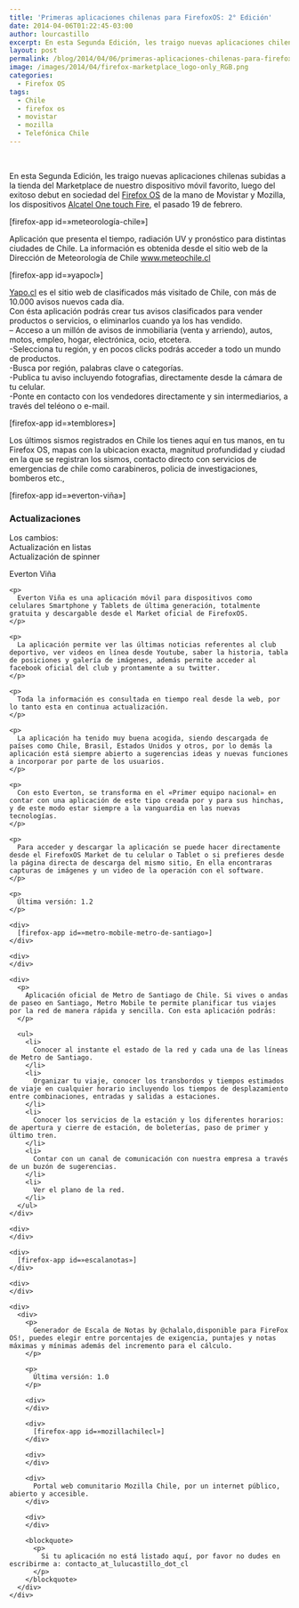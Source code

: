 ```yaml
---
title: 'Primeras aplicaciones chilenas para FirefoxOS: 2° Edición'
date: 2014-04-06T01:22:45-03:00
author: lourcastillo
excerpt: En esta Segunda Edición, les traigo nuevas aplicaciones chilenas subidas a la tienda del Marketplace de nuestro dispositivo móvil favorito, luego del exitoso debut en sociedad del Firefox OS de la mano de Movistar y Mozilla, los dispositivos Alcatel One touch Fire, el pasado 19 de febrero.
layout: post
permalink: /blog/2014/04/06/primeras-aplicaciones-chilenas-para-firefoxos-2-edicion/
image: /images/2014/04/firefox-marketplace_logo-only_RGB.png
categories:
  - Firefox OS
tags:
  - Chile
  - firefox os
  - movistar
  - mozilla
  - Telefónica Chile
---
```

&nbsp;

En esta Segunda Edición, les traigo nuevas aplicaciones chilenas subidas a la tienda del Marketplace de nuestro dispositivo móvil favorito, luego del exitoso debut en sociedad del <a title="Obtener hoy un teléfono inteligente Firefox OS" href="https://www.mozilla.org/es-ES/firefox/os/" target="_blank">Firefox OS</a> de la mano de Movistar y Mozilla, los dispositivos <a title="Pase y vea las virtudes de este increíble dispositivo con Firefox OS" href="http://www.alcatelonetouch.com/global-en/products/smartphones/one_touch_fire.html#.U0DbS6b9-00" target="_blank">Alcatel One touch Fire</a>, el pasado 19 de febrero.<!--more-->

[firefox-app id=»meteorología-chile»]

Aplicación que presenta el tiempo, radiación UV y pronóstico para distintas ciudades de Chile. La información es obtenida desde el sitio web de la Dirección de Meteorología de Chile <a href="http://www.meteochile.cl" rel="nofollow">www.meteochile.cl</a>

[firefox-app id=»yapocl»]

<a href="http://Yapo.cl" rel="nofollow">Yapo.cl</a> es el sitio web de clasificados más visitado de Chile, con más de 10.000 avisos nuevos cada día.  
Con ésta aplicación podrás crear tus avisos clasificados para vender productos o servicios, o eliminarlos cuando ya los has vendido.  
&#8211; Acceso a un millón de avisos de inmobiliaria (venta y arriendo), autos, motos, empleo, hogar, electrónica, ocio, etcetera.  
-Selecciona tu región, y en pocos clicks podrás acceder a todo un mundo de productos.  
-Busca por región, palabras clave o categorías.  
-Publica tu aviso incluyendo fotografias, directamente desde la cámara de tu celular.  
-Ponte en contacto con los vendedores directamente y sin intermediarios, a través del teléono o e-mail.

[firefox-app id=»temblores»]

Los últimos sismos registrados en Chile los tienes aquí en tus manos, en tu Firefox OS, mapas con la ubicacion exacta, magnitud profundidad y ciudad en la que se registran los sismos, contacto directo con servicios de emergencias de chile como carabineros, policia de investigaciones, bomberos etc.,

[firefox-app id=»everton-viña»]

### Actualizaciones

<div>
  <p>
    Los cambios:<br /> Actualización en listas<br /> Actualización de spinner
  </p>
  
  <div>
    <p>
      Everton Viña
    </p>
    
    <p>
      Everton Viña es una aplicación móvil para dispositivos como celulares Smartphone y Tablets de última generación, totalmente gratuita y descargable desde el Market oficial de FirefoxOS.
    </p>
    
    <p>
      La aplicación permite ver las últimas noticias referentes al club deportivo, ver videos en línea desde Youtube, saber la historia, tabla de posiciones y galería de imágenes, además permite acceder al facebook oficial del club y prontamente a su twitter.
    </p>
    
    <p>
      Toda la información es consultada en tiempo real desde la web, por lo tanto esta en continua actualización.
    </p>
    
    <p>
      La aplicación ha tenido muy buena acogida, siendo descargada de países como Chile, Brasil, Estados Unidos y otros, por lo demás la aplicación está siempre abierto a sugerencias ideas y nuevas funciones a incorporar por parte de los usuarios.
    </p>
    
    <p>
      Con esto Everton, se transforma en el «Primer equipo nacional» en contar con una aplicación de este tipo creada por y para sus hinchas, y de este modo estar siempre a la vanguardia en las nuevas tecnologías.
    </p>
    
    <p>
      Para acceder y descargar la aplicación se puede hacer directamente desde el FirefoxOS Market de tu celular o Tablet o si prefieres desde la página directa de descarga del mismo sitio, En ella encontraras capturas de imágenes y un video de la operación con el software.
    </p>
    
    <p>
      Última versión: 1.2
    </p>
    
    <div>
      [firefox-app id=»metro-mobile-metro-de-santiago»]
    </div>
    
    <div>
    </div>
    
    <div>
      <p>
        Aplicación oficial de Metro de Santiago de Chile. Si vives o andas de paseo en Santiago, Metro Mobile te permite planificar tus viajes por la red de manera rápida y sencilla. Con esta aplicación podrás:
      </p>
      
      <ul>
        <li>
          Conocer al instante el estado de la red y cada una de las líneas de Metro de Santiago.
        </li>
        <li>
          Organizar tu viaje, conocer los transbordos y tiempos estimados de viaje en cualquier horario incluyendo los tiempos de desplazamiento entre combinaciones, entradas y salidas a estaciones.
        </li>
        <li>
          Conocer los servicios de la estación y los diferentes horarios: de apertura y cierre de estación, de boleterías, paso de primer y último tren.
        </li>
        <li>
          Contar con un canal de comunicación con nuestra empresa a través de un buzón de sugerencias.
        </li>
        <li>
          Ver el plano de la red.
        </li>
      </ul>
    </div>
    
    <div>
    </div>
    
    <div>
      [firefox-app id=»escalanotas»]
    </div>
    
    <div>
    </div>
    
    <div>
      <div>
        <p>
          Generador de Escala de Notas by @chalalo,disponible para FireFox OS!, puedes elegir entre porcentajes de exigencia, puntajes y notas máximas y mínimas además del incremento para el cálculo.
        </p>
        
        <p>
          Última versión: 1.0
        </p>
        
        <div>
        </div>
        
        <div>
          [firefox-app id=»mozillachilecl»]
        </div>
        
        <div>
        </div>
        
        <div>
          Portal web comunitario Mozilla Chile, por un internet público, abierto y accesible.
        </div>
        
        <div>
        </div>
        
        <blockquote>
          <p>
            Si tu aplicación no está listado aquí, por favor no dudes en escribirme a: contacto_at_lulucastillo_dot_cl
          </p>
        </blockquote>
      </div>
    </div>
  </div>
</div>